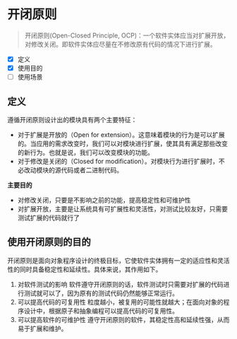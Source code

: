 # 开闭原则 

> 开闭原则(Open-Closed Principle, OCP)：一个软件实体应当对扩展开放，对修改关闭。即软件实体应尽量在不修改原有代码的情况下进行扩展。

- [x] 定义
- [x] 使用目的
- [ ] 使用场景

## 定义
遵循开闭原则设计出的模块具有两个主要特征：
- 对于扩展是开放的（Open for extension）。这意味着模块的行为是可以扩展的。当应用的需求改变时，我们可以对模块进行扩展，使其具有满足那些改变的新行为。也就是说，我们可以改变模块的功能。
- 对于修改是关闭的（Closed for modification）。对模块行为进行扩展时，不必改动模块的源代码或者二进制代码。

**主要目的**
+ 对修改关闭，只要是不影响之前的功能，提高稳定性和可维护性
+ 对扩展开放，主要是让系统具有可扩展性和灵活性，对测试比较友好，只需要测试扩展的代码就行了


## 使用开闭原则的目的

开闭原则是面向对象程序设计的终极目标，它使软件实体拥有一定的适应性和灵活性的同时具备稳定性和延续性。具体来说，其作用如下。
1. 对软件测试的影响
软件遵守开闭原则的话，软件测试时只需要对扩展的代码进行测试就可以了，因为原有的测试代码仍然能够正常运行。
2. 可以提高代码的可复用性
粒度越小，被复用的可能性就越大；在面向对象的程序设计中，根据原子和抽象编程可以提高代码的可复用性。
3. 可以提高软件的可维护性
遵守开闭原则的软件，其稳定性高和延续性强，从而易于扩展和维护。




